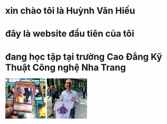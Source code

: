 <html>
 <head>
<h1>xin chào tôi là Huỳnh Văn Hiếu </h1>
  <h1> đây là website đầu tiên của tôi </h1>
  <h1> đang học tập tại trường Cao Đẳng Kỹ Thuật Công nghệ Nha Trang </h1>
  <body>
    <img src="ntt.jpg" alt="cdktcnnt" width="128" height="128">

<img src="meme.jpg" alt="meme" style="width:128px;height:128px;">
</body>
</html>
